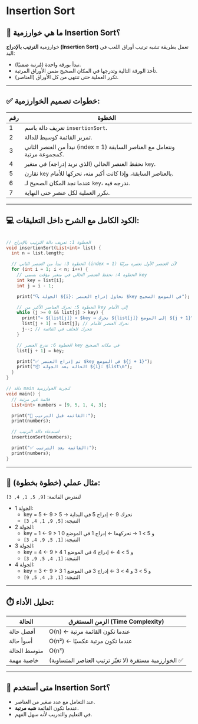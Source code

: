 # Insertion Sort

## 🔵 ما هي خوارزمية Insertion Sort؟

خوارزمية **الترتيب بالإدراج (Insertion Sort)** تعمل بطريقة تشبه ترتيب أوراق اللعب في اليد:

- تبدأ بورقة واحدة (مُرتبة ضمنيًا).
- تأخذ الورقة التالية وتدرجها في المكان الصحيح ضمن الأوراق المرتبة.
- تكرر العملية حتى تنتهي من كل الأوراق (العناصر).

---

## ✅ خطوات تصميم الخوارزمية:

| رقم | الخطوة |
| --- | --- |
| 1 | تعريف دالة باسم `insertionSort`. |
| 2 | تمرير القائمة كوسيط للدالة. |
| 3 | نبدأ من العنصر الثاني (index = 1) ونتعامل مع العناصر السابقة كمجموعة مرتبة. |
| 4 | نحفظ العنصر الحالي (الذي نريد إدراجه) في متغير `key`. |
| 5 | نقارن `key` بالعناصر السابقة، وإذا كانت أكبر منه، نحركها للأمام. |
| 6 | عندما نجد المكان الصحيح لـ `key`، ندرجه فيه. |
| 7 | نكرر العملية لكل عنصر حتى النهاية. |

---

## 💻 الكود الكامل مع الشرح داخل التعليقات:

```dart

// الخطوة 1: تعريف دالة الترتيب بالإدراج
void insertionSort(List<int> list) {
  int n = list.length;

  // الخطوة 3: نبدأ من العنصر الثاني (index = 1) لأن العنصر الأول نعتبره مرتّبًا
  for (int i = 1; i < n; i++) {
    // الخطوة 4: نحفظ العنصر الحالي في متغير مؤقت يسمى key
    int key = list[i];
    int j = i - 1;

    print("🔍 الجولة ${i}: نحاول إدراج العنصر $key في الموضع الصحيح");

    // الخطوة 5: نحرك العناصر الأكبر من key إلى الأمام
    while (j >= 0 && list[j] > key) {
      print("← ${list[j]} > $key → نحرك ${list[j]} إلى الموضع ${j + 1}");
      list[j + 1] = list[j]; // نحرك العنصر للأمام
      j--; // نتحرك للخلف في القائمة
    }

    // الخطوة 6: ندرج العنصر key في مكانه الصحيح
    list[j + 1] = key;

    print("✅ تم إدراج العنصر $key في الموضع ${j + 1}");
    print("📦 الحالة بعد الجولة ${i}: $list\n");
  }
}

// دالة main لتجربة الخوارزمية
void main() {
  // قائمة غير مرتبة
  List<int> numbers = [9, 5, 1, 4, 3];

  print("🔢 القائمة قبل الترتيب:");
  print(numbers);

  // استدعاء دالة الترتيب
  insertionSort(numbers);

  print("✅ القائمة بعد الترتيب:");
  print(numbers);
}

```

---

## 🧪 مثال عملي (خطوة بخطوة):

لنفترض القائمة: `[9, 5, 1, 4, 3]`

- الجولة 1:
    - key = 5 ← 9 > 5 → نحرك 9 ← إدراج 5 في البداية
    - النتيجة: `[5, 9, 1, 4, 3]`
- الجولة 2:
    - key = 1 ← 9 > 1 و 5 > 1 → نحركهما ← إدراج 1 في الموضع 0
    - النتيجة: `[1, 5, 9, 4, 3]`
- الجولة 3:
    - key = 4 ← 9 > 4 و 5 > 4 ← إدراج 4 في الموضع 1
    - النتيجة: `[1, 4, 5, 9, 3]`
- الجولة 4:
    - key = 3 ← 9 > 3 و 5 > 3 و 4 > 3 ← إدراج 3 في الموضع 1
    - النتيجة: `[1, 3, 4, 5, 9]`

---

## ⏱️ تحليل الأداء:

| الحالة | الزمن المستغرق (Time Complexity) |
| --- | --- |
| أفضل حالة | O(n) ← عندما تكون القائمة مرتبة |
| أسوأ حالة | O(n²) ← عندما تكون مرتبة عكسيًا |
| متوسط الحالة | O(n²) |
| خاصية مهمة | الخوارزمية مستقرة (لا تغيّر ترتيب العناصر المتساوية) ✅ |

---

## 🧠 متى أستخدم Insertion Sort؟

- عند التعامل مع عدد صغير من العناصر.
- عندما تكون القائمة **شبه مرتبة**.
- في التعليم والتدريب لأنه سهل الفهم.